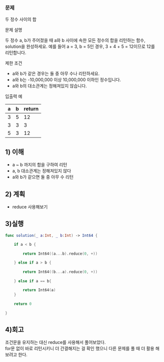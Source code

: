 ### 문제

두 정수 사이의 합

문제 설명

두 정수 a, b가 주어졌을 때 a와 b 사이에 속한 모든 정수의 합을 리턴하는 함수, solution을 완성하세요. 예를 들어 a = 3, b = 5인 경우, 3 + 4 + 5 = 12이므로 12를 리턴합니다.

제한 조건

- a와 b가 같은 경우는 둘 중 아무 수나 리턴하세요.
- a와 b는 -10,000,000 이상 10,000,000 이하인 정수입니다.
- a와 b의 대소관계는 정해져있지 않습니다.

입출력 예

| a    | b    | return |
| ---- | ---- | ------ |
| 3    | 5    | 12     |
| 3    | 3    | 3      |
| 5    | 3    | 12     |

## 

## 1) 이해

- a ~ b 까지의 합을 구하여 리턴
- a, b 대소관계는 정해져있지 않다
- a와 b가 같으면 둘 중 아무 수 리턴

## 

## 2) 계획

- reduce 사용해보기

## 

## 3)실행

```swift
func solution(_ a:Int, _ b:Int) -> Int64 {
    
    if a < b {
        
        return Int64((a...b).reduce(0, +))

    } else if a > b {
        
        return Int64((b...a).reduce(0, +))
        
    } else if a == b{
        
        return Int64(a)
    }
    
    return 0
    
}

```

## 

## 4)회고

조건문을 유지하는 대신 reduce를 사용해서 풀어보았다.  
for문 없이 바로 리턴시키니 더 간결해지는 걸 확인 했으니 다른 문제를 풀 때 더 활용 해 보려고 한다.

